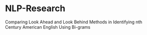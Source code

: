 # NLP-Research
Comparing Look Ahead and Look Behind Methods in Identifying nth Century American English Using Bi-grams
